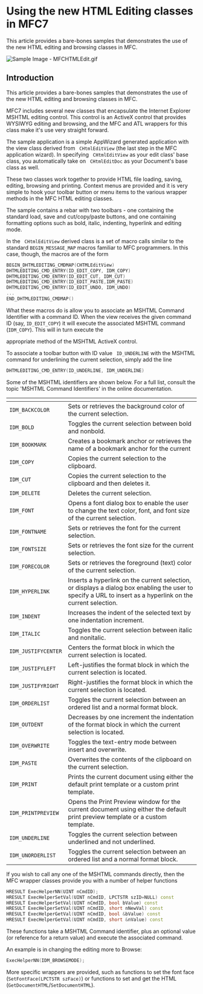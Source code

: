 # Using the new HTML Editing classes in MFC7

This article provides a bare-bones samples that demonstrates the use of the new HTML editing and browsing classes in MFC.
<!-- Download Links -->



<!-- Article image -->

![Sample Image - MFCHTMLEdit.gif](MFCHTMLEdit/MFCHTMLEdit.gif)

<!-- Main HTML starts here -->

## Introduction

This article provides a bare-bones samples that demonstrates the use of the new HTML editing and browsing classes in
MFC.

MFC7 includes several new classes that encapsulate the Internet Explorer MSHTML
editing control. This control is an ActiveX control that provides WYSIWYG editing
and browsing, and the MFC and ATL wrappers for this class make it's use very straight forward.

The sample application is a simple AppWizard generated application with the view
class derived from ` CHtmlEditView` (the last step in the MFC application wizard).
In specifying ` CHtmlEditView` as your edit class' base class, you automatically
take on ` CHtmlEditDoc` as your Document's base class as well.

These two classes work together to provide HTML file loading, saving, editing,
browsing and printing. Context menus are provided and it is very simple to hook your toolbar button or menu items to the various wrapper methods in the MFC HTML
editing classes.

The sample contains a rebar with two toolbars - one containing the standard load,
save and cut/copy/paste buttons, and one containing formatting options such as bold, italic, indenting, hyperlink and editing mode.

In the ` CHtmlEditView` derived class is a set of macro calls similar to the standard
`BEGIN_MESSAGE_MAP` macros familiar to MFC programmers. In this case, though, the
macros are of the form

```cpp
BEGIN_DHTMLEDITING_CMDMAP(CHTMLEditView)
DHTMLEDITING_CMD_ENTRY(ID_EDIT_COPY, IDM_COPY)
DHTMLEDITING_CMD_ENTRY(ID_EDIT_CUT, IDM_CUT)
DHTMLEDITING_CMD_ENTRY(ID_EDIT_PASTE,IDM_PASTE)
DHTMLEDITING_CMD_ENTRY(ID_EDIT_UNDO, IDM_UNDO)
...
END_DHTMLEDITING_CMDMAP()
```

What these macros do is allow you to associate an MSHTML Command Identifier with a
command ID. When the view receives the given command ID (say, `ID_EDIT_COPY`) it will
execute the associated MSHTML command (`IDM_COPY`). This will in turn execute the 

appropriate method of the MSHTML ActiveX control.

To associate a toolbar button with ID value ` ID_UNDERLINE` with the MSHTML command
for underlining the current selection, simply add the line

```cpp
DHTMLEDITING_CMD_ENTRY(ID_UNDERLINE, IDM_UNDERLINE)
```

Some of the MSHTML identifiers are shown below. For a full list, consult the topic
'MSHTML Command Identifiers' in the online documentation.

| <!----> | <!----> |
| --- | --- |
| `IDM_BACKCOLOR` | Sets or retrieves the background color of the current selection. |
| `IDM_BOLD` | Toggles the current selection between bold and nonbold. |
| `IDM_BOOKMARK` | Creates a bookmark anchor or retrieves the name of a bookmark anchor            for the current |
| `IDM_COPY` | Copies the current selection to the clipboard. |
| `IDM_CUT` | Copies the current selection to the clipboard and then deletes it. |
| `IDM_DELETE` | Deletes the current selection. |
| `IDM_FONT` | Opens a font dialog box to enable the user to change the text            color, font, and font size of the current selection. |
| `IDM_FONTNAME` | Sets or retrieves the font for the current selection. |
| `IDM_FONTSIZE` | Sets or retrieves the font size for the current selection. |
| `IDM_FORECOLOR` | Sets or retrieves the foreground (text) color of the current selection. |
| `IDM_HYPERLINK` | Inserts a hyperlink on the current selection, or displays a dialog box            enabling the user to specify a URL to insert as a hyperlink on the current            selection. |
| `IDM_INDENT` | Increases the indent of the selected text by one indentation increment. |
| `IDM_ITALIC` | Toggles the current selection between italic and nonitalic. |
| `IDM_JUSTIFYCENTER` | Centers the format block in which the current selection is located. |
| `IDM_JUSTIFYLEFT` | Left-justifies the format block in which the current selection is located. |
| `IDM_JUSTIFYRIGHT` | Right-justifies the format block in which the current selection is located. |
| `IDM_ORDERLIST` | Toggles the current selection between an ordered list and a normal format block. |
| `IDM_OUTDENT` | Decreases by one increment the indentation of the format block in which            the current selection is located. |
| `IDM_OVERWRITE` | Toggles the text-entry mode between insert and overwrite. |
| `IDM_PASTE` | Overwrites the contents of the clipboard on the current selection. |
| `IDM_PRINT` | Prints the current document using either the default print template or a            custom print template. |
| `IDM_PRINTPREVIEW` | Opens the Print Preview window for the current document using either the            default print preview template or a custom template. |
| `IDM_UNDERLINE` | Toggles the current selection between underlined and not underlined. |
| `IDM_UNORDERLIST` | Toggles the current selection between an ordered list and a normal format block. |

If you wish to call any one of the MSHTML commands directly, then the MFC wrapper classes
provide you with a number of helper functions

```cpp
HRESULT ExecHelperNN(UINT nCmdID);
HRESULT ExecHelperSetVal(UINT nCmdID, LPCTSTR szID=NULL) const
HRESULT ExecHelperSetVal(UINT nCmdID, bool bValue) const
HRESULT ExecHelperSetVal(UINT nCmdID, short nNewVal) const
HRESULT ExecHelperGetVal(UINT nCmdID, bool &bValue) const
HRESULT ExecHelperGetVal(UINT nCmdID, short &nValue) const
```

These functions take a MSHTML Command identifier, plus an optional value (or reference for a
return value) and execute the associated command.

An example is in changing the editing more to Browse:

```cpp
ExecHelperNN(IDM_BROWSEMODE);
```

More specific wrappers are provided, such as functions to set the font face (`SetFontFace(LPCTSTR
szFace)`) or functions to set and get the HTML (`GetDocumentHTML`/`SetDocumentHTML`).
